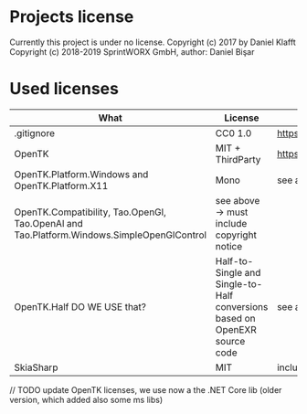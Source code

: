 # Projects license

Currently this project is under no license.
Copyright (c) 2017 by Daniel Klafft
Copyright (c) 2018-2019 SprintWORX GmbH, author: Daniel Bişar

# Used licenses

| What | License | Link |
|------|---------|------|
| .gitignore | CC0 1.0 | https://github.com/github/gitignore/blob/a1c526681bcb84c894288a827580568184f0e42e/LICENSE |
| OpenTK  | MIT + ThirdParty | https://github.com/opentk/opentk/blob/develop/License.txt |
| OpenTK.Platform.Windows and OpenTK.Platform.X11 | Mono | see above -> must include copyright notice | 
| OpenTK.Compatibility, Tao.OpenGl, Tao.OpenAl and Tao.Platform.Windows.SimpleOpenGlControl | see above -> must include copyright notice |
| OpenTK.Half DO WE USE that? | Half-to-Single and Single-to-Half conversions based on OpenEXR source code | see above |
| SkiaSharp | MIT | includes Googles Skia -> license? |

// TODO update OpenTK licenses, we use now a the .NET Core lib (older version, which added also some ms libs)
